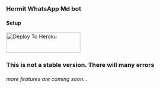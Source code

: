 ### Hermit WhatsApp Md bot

#### Setup



<a href="https://h-e-r-m-i-t-web.up.railway.app/deployment"><img src="https://i.ibb.co/5kmW5cb/download-2.png" alt="Deploy To Heroku" width="200" height="55" border="0"></a>

### This is not a stable version. There will many errors 
###### more features are coming soon...

